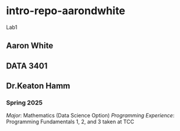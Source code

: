 # intro-repo-aarondwhite
Lab1

## Aaron White

## DATA 3401

## Dr.Keaton Hamm

### Spring 2025

*Major*: Mathematics (Data Science Option)
*Programming Experience*: Programming Fundamentals 1, 2, and 3 taken at TCC